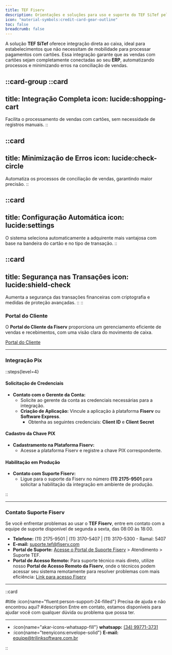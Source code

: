 ```yaml
---
title: TEF Fiserv
description: Orientações e soluções para uso e suporte do TEF SiTef pela Fiserv.
icon: "material-symbols:credit-card-gear-outline"
toc: false
breadcrumb: false
---
```


A solução **TEF SiTef** oferece integração direta ao caixa, ideal para estabelecimentos que não necessitam de mobilidade para processar pagamentos com cartões. Essa integração garante que as vendas com cartões sejam completamente conectadas ao seu **ERP**, automatizando processos e minimizando erros na conciliação de vendas.

::card-group
  ::card
  ---
  title: Integração Completa
  icon: lucide:shopping-cart
  ---
  Facilita o processamento de vendas com cartões, sem necessidade de registros manuais.
  ::

  ::card
  ---
  title: Minimização de Erros
  icon: lucide:check-circle
  ---
  Automatiza os processos de conciliação de vendas, garantindo maior precisão.
  ::

  ::card
  ---
  title: Configuração Automática
  icon: lucide:settings
  ---
  O sistema seleciona automaticamente a adquirente mais vantajosa com base na bandeira do cartão e no tipo de transação.
  ::

  ::card
  ---
  title: Segurança nas Transações
  icon: lucide:shield-check
  ---
  Aumenta a segurança das transações financeiras com criptografia e medidas de proteção avançadas.
  ::
::

### Portal do Cliente

O **Portal do Cliente da Fiserv** proporciona um gerenciamento eficiente de vendas e recebimentos, com uma visão clara do movimento de caixa.

[Portal do Cliente](https://portaldocliente.softwareexpress.com.br/Login)

---

### Integração Pix

::steps{level=4}
#### Solicitação de Credenciais

- **Contato com o Gerente da Conta:**
  - Solicite ao gerente da conta as credenciais necessárias para a integração.
  - **Criação de Aplicação:** Vincule a aplicação à plataforma **Fiserv** ou **Software Express**.
    - Obtenha as seguintes credenciais: **Client ID** e  **Client Secret**

#### Cadastro da Chave PIX

- **Cadastramento na Plataforma Fiserv:**
  - Acesse a plataforma Fiserv e registre a chave PIX correspondente.

#### Habilitação em Produção

- **Contato com Suporte Fiserv:**
  - Ligue para o suporte da Fiserv no número **(11) 2175-9501** para solicitar a habilitação da integração em ambiente de produção.

::

---
### Contato Suporte Fiserv

Se você enfrentar problemas ao usar o **TEF Fiserv**, entre em contato com a equipe de suporte disponível de segunda a sexta, das 08:00 às 18:00.

- **Telefone:** (11) 2175-9501 | (11) 3170-5407 | (11) 3170-5300 - Ramal: 5407
- **E-mail:** [suporte.tef@fiserv.com](mailto:suporte.tef@fiserv.com)
- **Portal de Suporte:** [Acesse o Portal de Suporte Fiserv](URL_CORRETO_AQUI) > Atendimento > Suporte TEF.
- **Portal de Acesso Remoto:** Para suporte técnico mais direto, utilize nosso **Portal de Acesso Remoto da Fiserv**, onde o técnicos podem acessar seu sistema remotamente para resolver problemas com mais eficiência: [Link para acesso Fiserv](https://start.remoteservices.fiserv.com/)


---

::card

#title
:icon{name="fluent:person-support-24-filled"} Precisa de ajuda e não encontrou aqui?
#description
Entre em contato, estamos disponíveis para ajudar você com qualquer dúvida ou problema que possa ter.

---

- :icon{name="akar-icons-whatsapp-fill"} **whatsapp:** [(34) 99771-3731](https://wa.me/trilinksoftware)
- :icon{name="teenyicons:envelope-solid"} **E-mail:** [equipe@trilinksoftware.com.br](mailto:equipe@trilinksoftware.com.br)

::
